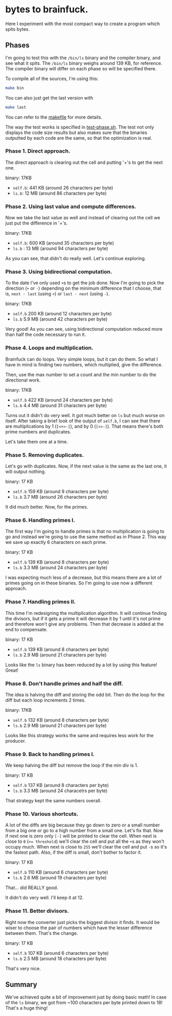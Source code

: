 # bytes to brainfuck.

Here I experiment with the most compact way to create a program which spits bytes.


## Phases

I'm going to test this with the `/bin/ls` binary and the compiler binary, and see what it spits.
The `/bin/ls` binary weighs around 139 KB, for reference.
The compiler binary will differ on each phase so will be specified there.

To compile all of the sources, I'm using this:

```bash
make bin
```

You can also just get the last version with
```bash
make last
```

You can refer to the [makefile](./makefile) for more details.

The way the test works is specified in [test-phase.sh](./test-phase.sh).
The test not only displays the code size results but also makes sure
that the binaries outputted by each code are the same, so that the optimization
is real.

### Phase 1. Direct approach.

The direct approach is clearing out the cell and putting '+'s to get the next one.

binary: 17KB

- `self.b`: 441 KB (around 26 characters per byte)
- `ls.b`:   12 MB  (around 86 characters per byte)

### Phase 2. Using last value and compute differences.

Now we take the last value as well and instead of clearing out the cell we just put the difference in '+'s.

binary: 17KB

- `self.b`: 600 KB (around 35 characters per byte)
- `ls.b`  : 13  MB (around 94 characters per byte)

As you can see, that didn't do really well. Let's continue exploring.

### Phase 3. Using bidirectional computation.

To the date I've only used `+`s to get the job done. Now I'm going to pick the direction (`+` or `-`) depending on the minimum difference that I choose,
that is, `next - last` (using `+`) or `last - next` (using `-`).

binary: 17KB
- `self.b` 200 KB (around 12 characters per byte)
- `ls.b`   5.9 MB (around 42 characters per byte)

Very good! As you can see, using bidirectional computation reduced more than half the code necessary to run it.

### Phase 4. Loops and multiplication.

Brainfuck can do loops. Very simple loops, but it can do them. So what I have in mind is finding two numbers, which multiplied, give the difference.

Then, use the max number to set a count and the min number to do the directional work.

binary: 17KB

- `self.b` 422 KB (around 24 characters per byte)
- `ls.b`   4.4 MB (around 31 characters per byte)

Turns out it didn't do very well. It got much better on `ls` but much worse on itself. After taking a brief look of the output of `self.b`, I can see that
there are multiplications by 1 (`[<+>-]`), and by 0 (`[<>-]`). That means there's both prime numbers and duplicates.

Let's take them one at a time.

### Phase 5. Removing duplicates.

Let's go with duplicates. Now, if the next value is the same as the last one, it will output nothing.

binary: 17 KB

- `self.b` 159 KB (around 9 characters per byte)
- `ls.b`   3.7 MB (around 26 characters per byte)

It did much better. Now, for the primes.

### Phase 6. Handling primes I.

The first way I'm going to handle primes is that no multiplication is going to go and instead we're going to use the same method as in Phase 2.
This way we save up exactly 6 characters on each prime.

binary: 17 KB
- `self.b` 139 KB (around 8 characters per byte)
- `ls.b`   3.3 MB (around 24 characters per byte)

I was expecting much less of a decrease, but this means there are a lot of primes going on in these binaries. So I'm going to use now a different approach.

### Phase 7. Handling primes II.

This time I'm redesigning the multiplication algorithm. It will continue finding the divisors, but if it gets a prime it will decrease it by 1 until it's not prime and
therefore won't give any problems. Then that decrease is added at the end to compensate.

binary: 17 KB
- `self.b` 139 KB (around 8 characters per byte)
- `ls.b`   2.9 MB (around 21 characters per byte)

Looks like the `ls` binary has been reduced by a lot by using this feature! Great!

### Phase 8. Don't handle primes and half the diff.

The idea is halving the diff and storing the odd bit. Then do the loop for the diff but each loop increments 2 times.

binary: 17KB
- `self.b` 132 KB (around 8 characters per byte)
- `ls.b`   2.9 MB (around 21 characters per byte)

Looks like this strategy works the same and requires less work for the producer.

### Phase 9. Back to handling primes I.

We keep halving the diff but remove the loop if the min div is 1.

binary: 17 KB

- `self.b` 137 KB (around 8 characters per byte)
- `ls.b`   3.3 MB (around 24 characetrs per byte)

That strategy kept the same numbers overall.

### Phase 10. Various shortcuts.

A lot of the diffs are big because they go down to zero or a small number from a big one or go to a high number from a small one.
Let's fix that. Now if next one is zero only `[-]` will be printed to clear the cell.
When next is close to `0` (`<= threshold`) we'll clear the cell and put all the `+`s as they won't occupy much.
When next is close to `255` we'll clear the cell and put `-`s so it's the fastest path. Also, if the diff is small, don't bother to factor it.

binary: 17 KB
- `self.b` 110 KB (around 6 characters per byte)
- `ls.b`   2.6 MB (around 19 characters per byte)

That... did REALLY good.

It didn't do very well. I'll keep it at 12.


### Phase 11. Better divisors.

Right now the converter just picks the biggest divisor it finds. It would be wiser to
choose the pair of numbers which have the lesser difference between them. That's the change.

binary: 17 KB
- `self.b` 107 KB (around 6 characters per byte)
- `ls.b`   2.5 MB (around 18 characters per byte)

That's very nice.

## Summary

We've achieved quite a bit of improvement just by doing basic math! In case of the `ls` binary,
we got from ~100 characters per byte printed down to 18! That's a huge thing!

